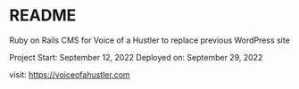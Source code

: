 # README

Ruby on Rails CMS for Voice of a Hustler to replace previous WordPress site

Project Start: September 12, 2022
Deployed on: September 29, 2022

visit: https://voiceofahustler.com

